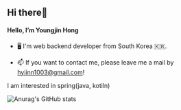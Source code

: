 
## Hi there👋
#### Hello, I’m Youngjin Hong

- 🖥  I'm web backend developer from South Korea 🇰🇷.

- 📫 If you want to contact me, please leave me a mail by hyjinn1003@gmail.com!

I am interested in spring(java, kotiln)




![Anurag's GitHub stats](https://github-readme-stats.vercel.app/api?username=HONGVELOPER&theme=flag-india&show_icons=true)






